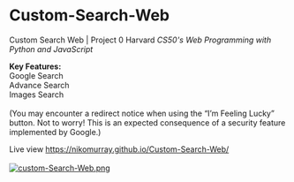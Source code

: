 # Custom-Search-Web
Custom Search Web | Project 0 Harvard *CS50's Web Programming with Python and JavaScript*

**Key Features:**<br>
Google Search<br>
Advance Search<br>
Images Search<br><br>
(You may encounter a redirect notice when using the “I’m Feeling Lucky” button. Not to worry! This is an expected consequence of a security feature implemented by Google.)<br>

Live view https://nikomurray.github.io/Custom-Search-Web/ <br><br>
[![custom-Search-Web.png](https://i.postimg.cc/WzzYdMh6/custom-Search-Web.png)](https://postimg.cc/1VxrTV0f) 
